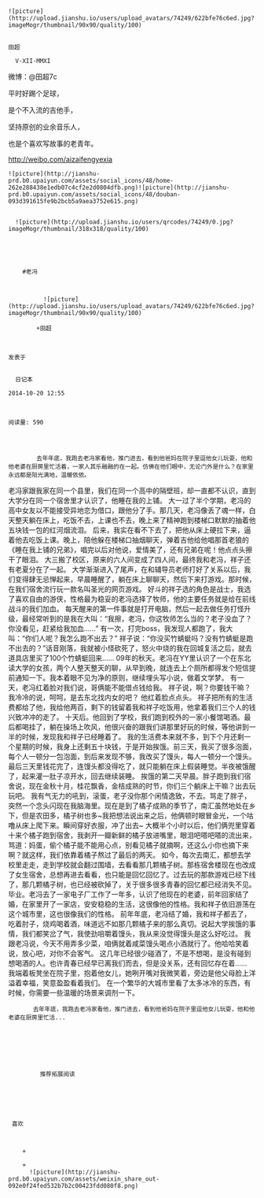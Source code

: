 
    
  
    ![picture](http://upload.jianshu.io/users/upload_avatars/74249/622bfe76c6ed.jpg?imageMogr/thumbnail/90x90/quality/100)
    

    田超
  
      V-XII-MMXI


微博：@田超7c


平时好踢个足球，

是个不入流的吉他手，

坚持原创的业余音乐人，

也是个喜欢写故事的老青年。

http://weibo.com/aizaifengyexia




  
  
    ![picture](http://jianshu-prd.b0.upaiyun.com/assets/social_icons/48/home-262e288438e1edb07c4cf2e2d0804dfb.png)![picture](http://jianshu-prd.b0.upaiyun.com/assets/social_icons/48/douban-093d391615fe9b2bcb5a9aea3752e615.png)
  
    
      ![picture](http://upload.jianshu.io/users/qrcodes/74249/0.jpg?imageMogr/thumbnail/318x318/quality/100)
    


    
      
        #老冯
        
          
            
              ![picture](http://upload.jianshu.io/users/upload_avatars/74249/622bfe76c6ed.jpg?imageMogr/thumbnail/90x90/quality/100)
            
            +田超
        
        
    
    发表于 

    
      日记本

    2014-10-20 12:55

    

    阅读量: 590
  


        
            去年年底，我跑去老冯家看他，推门进去，看到他爸妈在院子里逗他女儿玩耍，他和他老婆在厨房里忙活着，一家人其乐融融的在一起。仿佛在他们眼中，无论门外是什么？在家里永远都是阳光满地，温暖依依。

  老冯家跟我家在同一个县里，我们在同一个高中的隔壁班，却一直都不认识，直到大学分在同一个宿舍里才认识了，他睡在我的上铺。
  大一过了半个学期，老冯的高中女友以不能接受异地恋为借口，跟他分了手。那几天，老冯像丢了魂一样，白天整天躺在床上，吃饭不去，上课也不去，晚上来了精神跑到楼梯口默默的抽着他五块钱一包的红河烟流泪。
  后来，我实在看不下去了，把他从床上硬拉下来，逼着他去吃饭上课。晚上，陪他躲在楼梯口抽烟聊天，弹着吉他给他唱那首老狼的《睡在我上铺的兄弟》，唱完以后对他说，爱情美了，还有兄弟在呢！他点点头擦干了眼泪。
  大三搬了校区，原来的六人间变成了四人间，最终我和老冯，祥子还有老夏分在了一起。
  大学渐渐进入了尾声，在和辅导员老师打好了关系以后，我们变得肆无忌惮起来，早晨睡醒了，躺在床上聊聊天，然后下来打游戏。那时候，在我们宿舍流行玩一款名叫圣光的网页游戏。
  好斗的祥子选的角色是战士，我选了喜欢自由的游侠，性格最为稳妥的老冯选择了牧师，他的主要任务就是给在前线战斗的我们加血。
  每天醒来的第一件事就是打开电脑，然后一起去做任务打怪升级，最经常听到的是我在大叫：“我擦，老冯，你这牧师怎么当的？老子没血了？你没看见，赶紧给我加血……”
  有一次，打完boss，我发现人都跑了，我大叫：“你们人呢？我怎么跑不出去？”
  祥子说：“你没买竹蜻蜓吗？没有竹蜻蜓是跑不出去的？”话音刚落，我就被小怪砍死了，怒火中烧的我在回城复活之后，就去道具店里买了100个竹蜻蜓回来……
  09年的秋天。老冯在YY里认识了一个在东北读大学的女孩，两个人整天整天的聊，从早到晚，就连去上个厕所都得发个短信提前通知一下。我本着眼不见为净的原则，继续埋头写小说，做着文学梦。
  有一天，老冯红着脸对我们说，哥俩能不能借点钱给我。
  祥子说，啊？你要钱干嘛？
  我冷冷的说，呵呵，是去东北找内女的吧？
  他红着脸点点头。
  祥子把所有的生活费都给了他，我给他两百，剩下的钱留着我和祥子吃饭用，他拿着我们三个人的钱兴致冲冲的走了。
  十天后。他回到了学校，我们跑到校外的一家小餐馆喝酒。最后都喝挂了，躺在操场上吹风，他很兴奋的跟我们讲那里好玩的时候，等他讲到一半的时候，发现我和祥子已经睡着了。
  我的生活费本来就不多，到下个月还剩一个星期的时候，我身上还剩五十块钱，于是开始挨饿。前三天，我买了很多泡面，每个人一顿分一包泡面，到后来发现不够，我改买了馒头，每人一顿分一个馒头。
  最后三天里钱花完了，连馒头都没得吃了，就只能躺在床上假装睡觉。半夜被饿醒了，起来灌一肚子凉开水，回去继续装睡。
  挨饿的第二天早晨。胖子跑到我们宿舍说，现在金秋十月，桂花飘香，金桔成熟的时节，你们三个躺床上干嘛？出去玩玩吧。
  我有气无力的吼到，滚蛋，老子没你那个闲情逸致，不去。骂走了胖子，突然一个念头闪现在我脑海里。现在是到了橘子成熟的季节了，南汇虽然地处在乡下，但是农田多，橘子树也多~我把想法说出来之后，他俩顿时眼冒金光，一个咕噜从床上爬下来。瞬间穿好衣服，冲了出去~
  大概半个小时以后，他们俩兜里穿着十来个橘子跑到宿舍，我剥开一瓣新鲜的橘子放进嘴里，眼泪吧嗒吧嗒的流出来，骂道：妈蛋，偷个橘子能不能用心点，别看见橘子就摘啊，还这么小你也摘下来啊？就这样，我们依靠着橘子熬过了最后的两天。
  如今，每次去南汇，都想去学校里走走，走到学校就会翻过围墙，去看看那几颗橘子树。那栋宿舍楼现在也改成了女生宿舍，总想再进去看看，也只能是回忆回忆了。过去玩的那款游戏已经下线了，那几颗橘子树，也已经被砍掉了，关于很多很多青春的回忆都已经消失不见。
  毕业。老冯去了一家电子厂工作了一年多，认识了他现在的老婆，前年回家结了婚，在家里开了一家店，安安稳稳的生活，这很像他的性格。我和祥子依旧游荡在这个城市里，这也很像我们的性格。
  前年年底，老冯结了婚，我和祥子都去了，吃着肘子，烧鸡喝着酒，味道远不如那几颗橘子来的那么真切。说起大学挨饿的事情，我们都笑岔了气，我使劲咀嚼着馒头，我从来没觉得馒头是这么好吃过。
  我跟老冯说，今天不用弄多少菜，咱俩就着咸菜馒头喝点小酒就行了。他哈哈笑着说，放心吧，对你不会客气。
  这几年已经很少碰酒了，不是不想喝，是没有碰到想喝酒的人。也许青春已经早已离我们而去，但是没关系，还有回忆存在着……
  我端着板凳坐在院子里，抱着他女儿，她咧开嘴对我微笑着，旁边是他父母脸上洋溢着幸福，笑意盈盈看着我们。
  在一个繁华的大城市里看了太多冰冷的东西，有时候，你需要一些温暖的场景来调剂一下。

        
           去年年底，我跑去老冯家看他，推门进去，看到他爸妈在院子里逗他女儿玩耍，他和他老婆在厨房里忙活...
      
    
    
      
      
      
          
             推荐拓展阅读
        
      
    
    
      
          
     喜欢

      
      
        +
                  
        +
          ![picture](http://jianshu-prd.b0.upaiyun.com/assets/weixin_share_out-092e0f24fed532b7b2c00423fdd080f8.png)
        
      
    
  


